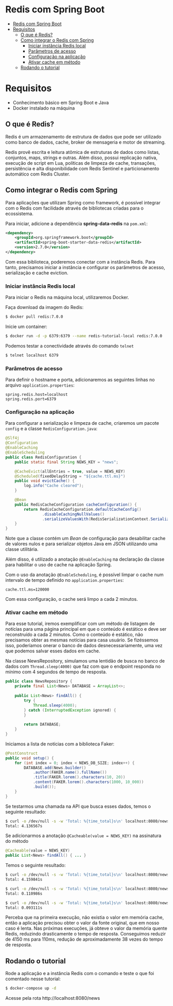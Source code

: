 # Redis com Spring Boot

- [Redis com Spring Boot](#redis-com-spring-boot)
- [Requisitos](#requisitos)
    * [O que é Redis?](#o-que---redis-)
    * [Como integrar o Redis com Spring](#como-integrar-o-redis-com-spring)
        + [Iniciar instância Redis local](#iniciar-inst-ncia-redis-local)
        + [Parâmetros de acesso](#par-metros-de-acesso)
        + [Configuração na aplicação](#configura--o-na-aplica--o)
        + [Ativar cache em método](#ativar-cache-em-m-todo)
    * [Rodando o tutorial](#rodando-o-tutorial)

# Requisitos
- Conhecimento básico em Spring Boot e Java
- Docker instalado na máquina

## O que é Redis?

Redis é um armazenamento de estrutura de dados que pode ser utilizado como banco de dados, cache, broker de mensageria e
motor de streaming.

Redis provê escrita e leitura atômica de estruturas de dados como listas, conjuntos, maps, strings e outras. Além disso, possui replicação nativa,
execução de script em Lua, políticas de limpeza de cache, transações, persistência e alta disponibilidade com Redis
Sentinel e particionamento automático com Redis Cluster.

## Como integrar o Redis com Spring

Para aplicações que utilizam Spring como framework, é possível integrar com o Redis com facilidade através de bibliotecas criadas para o ecossistema.

Para iniciar, adicione a dependência **spring-data-redis** na `pom.xml`:

```xml
<dependency>
    <groupId>org.springframework.boot</groupId>
    <artifactId>spring-boot-starter-data-redis</artifactId>
    <version>2.7.0</version>
</dependency>
```

Com essa biblioteca, poderemos conectar com a instância Redis. Para tanto, precisamos iniciar a instância e configurar os parâmetros de acesso, serialização e cache eviction.

### Iniciar instância Redis local
Para iniciar o Redis na máquina local, utilizaremos Docker.

Faça download da imagem do Redis:
```bash
$ docker pull redis:7.0.0
```

Inicie um container:
```bash
$ docker run -d -p 6379:6379 --name redis-tutorial-local redis:7.0.0
```

Podemos testar a conectividade através do comando `telnet`
```bash
$ telnet localhost 6379
```

### Parâmetros de acesso
Para definir o hostname e porta, adicionaremos as seguintes linhas no arquivo `application.properties`:
```properties
spring.redis.host=localhost
spring.redis.port=6379
```

### Configuração na aplicação
Para configurar a serialização e limpeza de cache, criaremos um pacote `config` e a classe `RedisConfiguration.java`:

```java
@Slf4j
@Configuration
@EnableCaching
@EnableScheduling
public class RedisConfiguration {
    public static final String NEWS_KEY = "news";

    @CacheEvict(allEntries = true, value = NEWS_KEY)
    @Scheduled(fixedDelayString = "${cache.ttl.ms}")
    public void evictCache() {
        log.info("Cache cleared");
    }

    @Bean
    public RedisCacheConfiguration cacheConfiguration() {
        return RedisCacheConfiguration.defaultCacheConfig()
                .disableCachingNullValues()
                .serializeValuesWith(RedisSerializationContext.SerializationPair.fromSerializer(new GenericJackson2JsonRedisSerializer()));
    }
}
```

Note que a classe contém um *Bean* de configuração para desabilitar cache de valores nulos e para serializar objetos Java em JSON utilizando uma classe utilitária.

Além disso, é utilizado a anotação `@EnableCaching` na declaração da classe para habilitar o uso de cache na aplicação Spring.

Com o uso da anotação `@EnableScheduling`, é possível limpar o cache num intervalo de tempo definido no `application.properties`:
```properties
cache.ttl.ms=120000
```
Com essa configuração, o cache será limpo a cada 2 minutos.

### Ativar cache em método
Para esse tutorial, iremos exemplificar com um método de listagem de notícias para uma página principal em que o conteúdo é estático e deve ser reconstruído a cada 2 minutos.
Como o conteúdo é estático, não precisamos obter as mesmas notícias para casa usuário. Se fizéssemos isso, poderíamos onerar o banco de dados desnecessariamente, uma vez que podemos salvar esses dados em cache.

Na classe NewsRepository, simulamos uma lentidão de busca no banco de dados com `Thread.sleep(4000)` que faz com que o endpoint responda no mínimo com 4 segundos de tempo de resposta.

```java
public class NewsRepository {
    private final List<News> DATABASE = ArrayList<>;
    
    public List<News> findAll() {
        try {
            Thread.sleep(4000);
        } catch (InterruptedException ignored) {
        }
        
        return DATABASE;
    }
}
```

Iniciamos a lista de notícias com a biblioteca Faker:
```java
@PostConstruct
public void setup() {
    for (int index = 0; index < NEWS_DB_SIZE; index++) {
        DATABASE.add(News.builder()
            .author(FAKER.name().fullName())
            .title(FAKER.lorem().characters(10, 20))
            .content(FAKER.lorem().characters(1000, 10_000))
            .build());
    }
}
```

Se testarmos uma chamada na API que busca esses dados, temos o seguinte resultado:
```bash
$ curl -o /dev/null -s -w 'Total: %{time_total}s\n' localhost:8080/news
Total: 4.136567s
```

Se adicionarmos a anotação `@Cacheable(value = NEWS_KEY)` na assinatura do método
````java
@Cacheable(value = NEWS_KEY)
public List<News> findAll() { ... }
````

Temos o seguinte resultado:
```bash
$ curl -o /dev/null -s -w 'Total: %{time_total}s\n' localhost:8080/news
Total: 4.159841s

$ curl -o /dev/null -s -w 'Total: %{time_total}s\n' localhost:8080/news
Total: 0.110986s

$ curl -o /dev/null -s -w 'Total: %{time_total}s\n' localhost:8080/news
Total: 0.093111s
```
Perceba que na primeira execução, não existia o valor em memória cache, então a aplicação precisou obter o valor da fonte original, que em nosso caso é lenta.
Nas próximas execuções, já obteve o valor da memória quente Redis, reduzindo drasticamente o tempo de resposta.
Conseguimos reduzir de 4150 ms para 110ms, redução de aproximadamente 38 vezes do tempo de resposta.





## Rodando o tutorial

Rode a aplicação e a instância Redis com o comando e teste o que foi comentado nesse tutorial:

```bash
$ docker-compose up -d
```

Acesse pela rota http://localhost:8080/news
